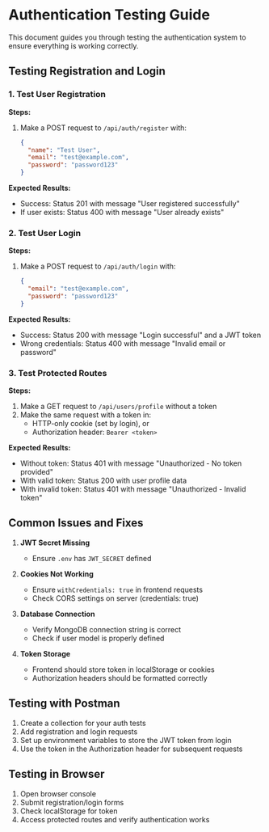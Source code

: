 # Authentication Testing Guide

This document guides you through testing the authentication system to ensure everything is working correctly.

## Testing Registration and Login

### 1. Test User Registration

**Steps:**
1. Make a POST request to `/api/auth/register` with:
   ```json
   {
     "name": "Test User",
     "email": "test@example.com",
     "password": "password123"
   }
   ```

**Expected Results:**
- Success: Status 201 with message "User registered successfully"
- If user exists: Status 400 with message "User already exists"

### 2. Test User Login

**Steps:**
1. Make a POST request to `/api/auth/login` with:
   ```json
   {
     "email": "test@example.com", 
     "password": "password123"
   }
   ```

**Expected Results:**
- Success: Status 200 with message "Login successful" and a JWT token
- Wrong credentials: Status 400 with message "Invalid email or password"

### 3. Test Protected Routes

**Steps:**
1. Make a GET request to `/api/users/profile` without a token
2. Make the same request with a token in:
   - HTTP-only cookie (set by login), or
   - Authorization header: `Bearer <token>`

**Expected Results:**
- Without token: Status 401 with message "Unauthorized - No token provided"
- With valid token: Status 200 with user profile data
- With invalid token: Status 401 with message "Unauthorized - Invalid token"

## Common Issues and Fixes

1. **JWT Secret Missing**
   - Ensure `.env` has `JWT_SECRET` defined

2. **Cookies Not Working**
   - Ensure `withCredentials: true` in frontend requests
   - Check CORS settings on server (credentials: true)

3. **Database Connection**
   - Verify MongoDB connection string is correct
   - Check if user model is properly defined

4. **Token Storage**
   - Frontend should store token in localStorage or cookies
   - Authorization headers should be formatted correctly

## Testing with Postman

1. Create a collection for your auth tests
2. Add registration and login requests
3. Set up environment variables to store the JWT token from login
4. Use the token in the Authorization header for subsequent requests

## Testing in Browser

1. Open browser console
2. Submit registration/login forms
3. Check localStorage for token
4. Access protected routes and verify authentication works